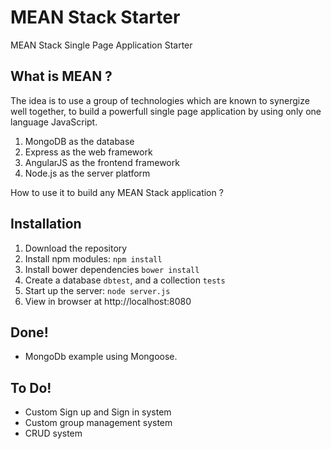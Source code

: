 # MEAN Stack Starter
MEAN Stack Single Page Application Starter

## What is MEAN ?
The idea is to use a group of technologies which are known to synergize well together, to build a powerfull single page application by using only one language JavaScript.

1. MongoDB as the database
2. Express as the web framework
3. AngularJS as the frontend framework 
4. Node.js as the server platform

How to use it to build any MEAN Stack application ?
## Installation
1. Download the repository
2. Install npm modules: `npm install`
3. Install bower dependencies `bower install`
4. Create a database `dbtest`, and a collection `tests` 
5. Start up the server: `node server.js`
6. View in browser at http://localhost:8080

## Done!
- MongoDb example using Mongoose.

## To Do!
- Custom Sign up and Sign in system
- Custom group management system
- CRUD system
 
